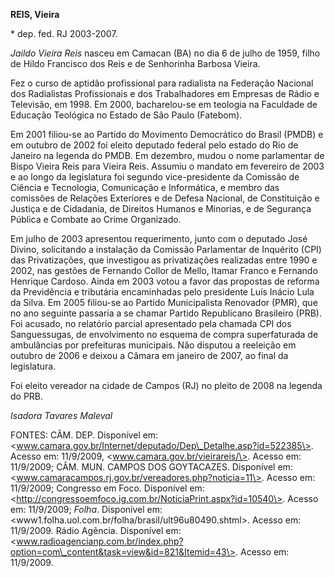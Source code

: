 **REIS, Vieira**

\* dep. fed. RJ 2003-2007.

*Jaildo Vieira Reis* nasceu em Camacan (BA) no dia 6 de julho de 1959,
filho de Hildo Francisco dos Reis e de Senhorinha Barbosa Vieira.

Fez o curso de aptidão profissional para radialista na Federação
Nacional dos Radialistas Profissionais e dos Trabalhadores em Empresas
de Rádio e Televisão, em 1998. Em 2000, bacharelou-se em teologia na
Faculdade de Educação Teológica no Estado de São Paulo (Fatebom).

Em 2001 filiou-se ao Partido do Movimento Democrático do Brasil (PMDB) e
em outubro de 2002 foi eleito deputado federal pelo estado do Rio de
Janeiro na legenda do PMDB. Em dezembro, mudou o nome parlamentar de
Bispo Vieira Reis para Vieira Reis. Assumiu o mandato em fevereiro de
2003 e ao longo da legislatura foi segundo vice-presidente da Comissão
de Ciência e Tecnologia, Comunicação e Informática, e membro das
comissões de Relações Exteriores e de Defesa Nacional, de Constituição e
Justiça e de Cidadania, de Direitos Humanos e Minorias, e de Segurança
Pública e Combate ao Crime Organizado.

Em julho de 2003 apresentou requerimento, junto com o deputado José
Divino, solicitando a instalação da Comissão Parlamentar de Inquérito
(CPI) das Privatizações, que investigou as privatizações realizadas
entre 1990 e 2002, nas gestões de Fernando Collor de Mello, Itamar
Franco e Fernando Henrique Cardoso. Ainda em 2003 votou a favor das
propostas de reforma da Previdência e tributária encaminhadas pelo
presidente Luís Inácio Lula da Silva. Em 2005 filiou-se ao Partido
Municipalista Renovador (PMR), que no ano seguinte passaria a se chamar
Partido Republicano Brasileiro (PRB). Foi acusado, no relatório parcial
apresentado pela chamada CPI dos Sanguessugas, de envolvimento no
esquema de compra superfaturada de ambulâncias por prefeituras
municipais. Não disputou a reeleição em outubro de 2006 e deixou a
Câmara em janeiro de 2007, ao final da legislatura.

Foi eleito vereador na cidade de Campos (RJ) no pleito de 2008 na
legenda do PRB.

*Isadora Tavares Maleval*

FONTES: CÂM. DEP. Disponível em:
\<www.camara.gov.br/Internet/deputado/Dep\_Detalhe.asp?id=522385\>.
Acesso em: 11/9/2009, \<www.camara.gov.br/vieirareis/\>. Acesso em:
11/9/2009; CÂM. MUN. CAMPOS DOS GOYTACAZES. Disponível em:
\<www.camaracampos.rj.gov.br/vereadores.php?noticia=11\>. Acesso em:
11/9/2009; Congresso em Foco. Disponível em:
\<http://congressoemfoco.ig.com.br/NoticiaPrint.aspx?id=10540\>. Acesso
em: 11/9/2009; *Folha*. Disponível em:
\<www1.folha.uol.com.br/folha/brasil/ult96u80490.shtml\>. Acesso em:
11/9/2009. Rádio Agência. Disponível em:
\<www.radioagencianp.com.br/index.php?option=com\_content&task=view&id=821&Itemid=43\>.
Acesso em: 11/9/2009.
